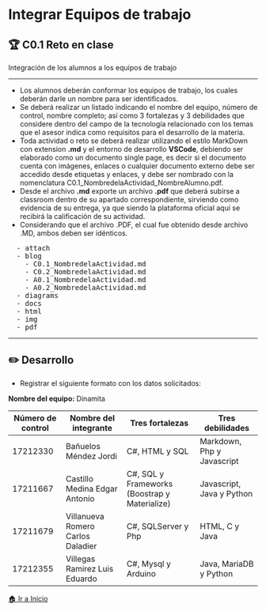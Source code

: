 # Integrar Equipos de trabajo
## :trophy: C0.1 Reto en clase
Integración de los alumnos a los equipos de trabajo
___
* Los alumnos deberán conformar los equipos de trabajo, los cuales deberán darle un nombre para ser
identificados.
* Se deberá realizar un listado indicando el nombre del equipo, número de control, nombre completo; así
como 3 fortalezas y 3 debilidades que considere dentro del campo de la tecnología relacionado con los
temas que el asesor indica como requisitos para el desarrollo de la materia.
* Toda actividad o reto se deberá realizar utilizando el estilo MarkDown con extension **.md** y el entorno de desarrollo **VSCode**, debiendo ser elaborado como un documento single page, es decir si el documento cuenta con imágenes, enlaces o cualquier documento externo debe ser accedido desde
etiquetas y enlaces, y debe ser nombrado con la nomenclatura C0.1_NombredelaActividad_NombreAlumno.pdf.
* Desde el archivo **.md** exporte un archivo **.pdf** que deberá subirse a classroom dentro de su apartado correspondiente, sirviendo como evidencia de su entrega, ya que siendo la plataforma oficial aquí se recibirá la calificación de su actividad.
* Considerando que el archivo .PDF, el cual fue obtenido desde archivo .MD, ambos deben ser idénticos.
<pre>
  - attach
  - blog
    - C0.1_NombredelaActividad.md
    - C0.2_NombredelaActividad.md
    - A0.1_NombredelaActividad.md
    - A0.2_NombredelaActividad.md
  - diagrams
  - docs
  - html
  - img
  - pdf
</pre>
___
## :pencil2: Desarrollo
* Registrar el siguiente formato con los datos solicitados:

**Nombre del equipo:** Dinamita
<table>
<thead>
<tr>
<th>Número de control</th>
<th>Nombre del integrante</th>
<th>Tres fortalezas</th>
<th>Tres debilidades</th>
</thead>
<tbody>
<tr>
<td>17212330</td>
<td>Bañuelos Méndez Jordi</td>
<td>C#, HTML y SQL</td>
<td>Markdown, Php y Javascript</td>
<tr>
<td>17211667</td>
<td>Castillo Medina Edgar Antonio</td>
<td>C#, SQL y Frameworks (Boostrap y Materialize)</td>
<td>Javascript, Java y Python</td>
</tr>
<tr>
<td>17211679</td>
<td>Villanueva Romero Carlos Daladier</td>
<td>C#, SQLServer y Php</td>
<td>HTML, C y Java</td>
</tr>
<tr>
<td>17212355</td>
<td>Villegas Ramirez Luis Eduardo</td>
<td>C#, Mysql y Arduino</td>
<td>Java, MariaDB y Python </td>
</tr>
</tbody>
</table>

[:house: Ir a Inicio](https://github.com/BanuelosMendezJordi/Analisis_Avanzado_17212330)